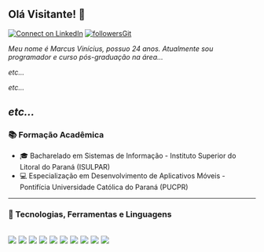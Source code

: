 ## Olá Visitante! 👋 

[![Connect on LinkedIn](https://img.shields.io/badge/--linkedin?label=LinkedIn&logo=LinkedIn&style=social)](https://img.shields.io/badge/--linkedin?label=LinkedIn&logo=LinkedIn&style=social)
[![followersGit](https://img.shields.io/github/followers/viniciusmatoso?style=social)](https://github.com/viniciusmatoso)

*Meu nome é Marcus Vinícius, possuo 24 anos. Atualmente sou programador e curso pós-graduação na área...*

*etc...*

*etc...*

*etc...*
---

### 📚 Formação Acadêmica

- 🎓 Bacharelado em Sistemas de Informação - Instituto Superior do Litoral do Paraná (ISULPAR)
- 💻 Especialização em Desenvolvimento de Aplicativos Móveis - Pontifícia Universidade Católica do Paraná (PUCPR)
---

### 🚀 Tecnologias, Ferramentas e Linguagens

<code><img src="https://www.vectorlogo.zone/logos/github/github-ar21.svg"></code>
<code><img src="https://www.vectorlogo.zone/logos/git-scm/git-scm-ar21.svg"></code>
<code><img src="https://www.vectorlogo.zone/logos/java/java-ar21.svg"></code>
<code><img src="https://www.vectorlogo.zone/logos/android/android-ar21.svg"></code>
<code><img src="https://www.vectorlogo.zone/logos/kotlinlang/kotlinlang-ar21.svg"></code>
<code><img src="https://www.vectorlogo.zone/logos/w3c_xml/w3c_xml-ar21.svg"></code>
<code><img src="https://www.vectorlogo.zone/logos/javascript/javascript-ar21.svg"></code>
<code><img src="https://www.vectorlogo.zone/logos/netlifyapp_watercss/netlifyapp_watercss-ar21.svg"></code>
<code><img src="https://www.vectorlogo.zone/logos/w3_html5/w3_html5-ar21.svg"></code>
<code><img src="https://www.vectorlogo.zone/logos/firebase/firebase-ar21.svg"></code>
---






